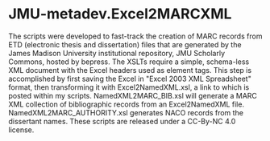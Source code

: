 # JMU-metadev.Excel2MARCXML
The scripts were developed to fast-track the creation of MARC records from ETD (electronic thesis and dissertation) files that are generated by the James Madison University institutional repository, JMU Scholarly Commons, hosted by bepress.  The XSLTs require a simple, schema-less XML document with the Excel headers used as element tags.  This step is accomplished by first saving the Excel in "Excel 2003 XML Spreadsheet" format, then transforming it with Excel2NamedXML.xsl, a link to which is posted within my scripts.  NamedXML2MARC_BIB.xsl will generate a MARC XML collection of bibliographic records from an Excel2NamedXML file.  NamedXML2MARC_AUTHORITY.xsl generates NACO records from the dissertant names.  These scripts are released under a CC-By-NC 4.0 license.
